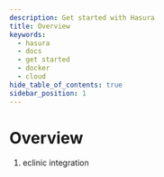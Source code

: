 ```yaml
---
description: Get started with Hasura
title: Overview
keywords:
  - hasura
  - docs
  - get started
  - docker
  - cloud
hide_table_of_contents: true
sidebar_position: 1
---
```


# Overview

1. eclinic integration
